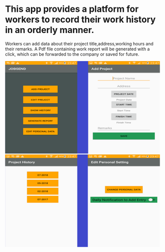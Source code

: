 # This app provides a platform for workers to record their work history in an orderly manner.
Workers can add data about their project title,address,working hours and their remarks.
A Pdf file containing work report will be generated with a click, which can be forwarded to
the company or saved for future.

<img src="app/src/main/res/drawable/one.png" width="600" height="300">


<img src="app/src/main/res/drawable/two.png" width="600" height="300">
